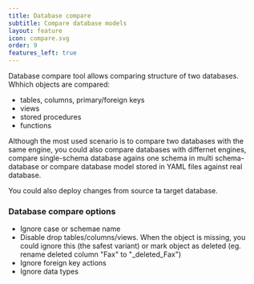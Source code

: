 ```yaml
---
title: Database compare
subtitle: Compare database models
layout: feature
icon: compare.svg
order: 9
features_left: true
---
```


Database compare tool allows comparing structure of two databases. Whhich objects are compared:
- tables, columns, primary/foreign keys
- views
- stored procedures
- functions

Although the most used scenario is to compare two databases with the same engine, you could also compare databases with differnet engines, compare single-schema database agains one schema in multi schema-database or compare database model stored in YAML files against real database.

You could also deploy changes from source ta target database.

### Database compare options
- Ignore case or schemae name
- Disable drop tables/columns/views. When the object is missing, you could ignore this (the safest variant) or mark object as deleted (eg. rename deleted column "Fax" to "_deleted_Fax")
- Ignore foreign key actions
- Ignore data types
